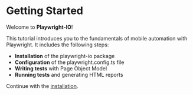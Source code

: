 # Getting Started

Welcome to **Playwright-IO**!

This tutorial introduces you to the fundamentals of mobile automation with Playwright. It includes the following steps:

- **Installation** of the playwright-io package
- **Configuration** of the playwright.config.ts file
- **Writing tests** with Page Object Model
- **Running tests** and generating HTML reports

Continue with the [installation](en/getting-started/installation.md).

